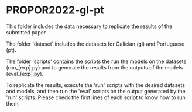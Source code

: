 # PROPOR2022-gl-pt
This folder includes the data necessary to replicate the results of the submitted paper.

The folder 'dataset' includes the datasets for Galician (gl) and Portuguese (pt).

The folder 'scripts' contains the scripts the run the models on the datasets (run_[exp].py) and to generate the results from the outputs of the models (eval_[exp].py).

To replicate the results, execute the 'run' scripts with the desired datasets and models, and then run the 'eval' scripts on the output generated by the 'run' scripts. Please check the first lines of each script to know how to run them.
